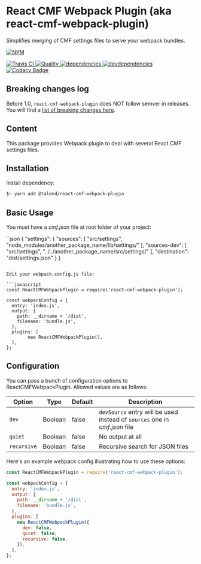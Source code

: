 # React CMF Webpack Plugin (aka react-cmf-webpack-plugin)

Simplifies merging of CMF settings files to serve your webpack bundles.

[![NPM][npm-icon] ][npm-url]

[![Travis CI][travis-ci-image] ][travis-ci-url]
[![Quality][quality-badge] ][quality-url]
[![dependencies][dependencies-image] ][dependencies-url]
[![devdependencies][devdependencies-image] ][devdependencies-url]
[![Codacy Badge](https://api.codacy.com/project/badge/Grade/f1e353b0f69c4cf99a4cb3f68b70ea7d)](https://www.codacy.com/app/Talend/ui/packages/cmf-cqrs)

[npm-icon]: https://nodei.co/npm/react-cmf-webpack-plugin.png?downloads=true
[npm-url]: https://npmjs.org/package/@talend/react-cmf-webpack-plugin
[travis-ci-image]: https://travis-ci.org/Talend/react-cmf-webpack-plugin.svg?branch=master
[travis-ci-url]: https://travis-ci.org/Talend/react-cmf-webpack-plugin
[dependencies-image]: https://david-dm.org/Talend/react-cmf-webpack-plugin/status.svg
[dependencies-url]: https://david-dm.org/Talend/react-cmf-webpack-plugin
[devdependencies-image]: https://david-dm.org/Talend/react-cmf-webpack-plugin/dev-status.svg
[devdependencies-url]: https://david-dm.org/Talend/react-cmf-webpack-plugin#info=devDependencies
[quality-badge]: http://npm.packagequality.com/shield/react-cmf-webpack-plugin.svg
[quality-url]: http://packagequality.com/#?package=react-cmf-webpack-plugin

## Breaking changes log

Before 1.0, `react-cmf-webpack-plugin` does NOT follow semver in releases.
You will find a [list of breaking changes here](https://github.com/Talend/ui/blob/master/BREAKING_CHANGES_LOG.md).

## Content

This package provides Webpack plugin to deal with several React CMF settings files.

## Installation

Install dependency:

```bash
$> yarn add @talend/react-cmf-webpack-plugin
```

## Basic Usage

You must have a _cmf.json_ file at root folder of your project:

``json
{
	"settings": {
		"sources": [
            "src/settings",
            "node_modules/another_package_name/lib/settings/"
		],
		"sources-dev": [
			"src/settings",
            "../../another_package_name/src/settings/"
		],
		"destination": "dist/settings.json"
  }
}
```

Edit your webpack.config.js file:

```javascript
const ReactCMFWebpackPlugin = require('react-cmf-webpack-plugin');

const webpackConfig = {
  entry: 'index.js',
  output: {
    path: __dirname + '/dist',
    filename: 'bundle.js',
  },
  plugins: [
  	    new ReactCMFWebpackPlugin(),
  ],
};
```

## Configuration

You can pass a bunch of configuration options to ReactCMFWebpackPlugin. Allowed values are as follows:

| Option | Type | Default | Description |
| --- | --- | --- | --- |
| `dev` | Boolean | false | `devSource` entry will be used instead of `sources` one in _cmf.json_ file |
| `quiet` | Boolean | false | No output at all |
| `recursive` | Boolean | false | Recursive search for JSON files |

Here's an example webpack config illustrating how to use these options:

```javascript
const ReactCMFWebpackPlugin = require('react-cmf-webpack-plugin');

const webpackConfig = {
  entry: 'index.js',
  output: {
    path: __dirname + '/dist',
    filename: 'bundle.js',
  },
  plugins: [
    new ReactCMFWebpackPlugin({
      dev: false,
      quiet: false,
      recursive: false,
    }),
  ],
};
```
